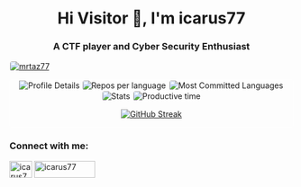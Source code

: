<h1 align="center">Hi Visitor 👋, I'm icarus77</h1>
<h3 align="center">A CTF player and Cyber Security Enthusiast</h3>


<p align="left"> <a href="https://github.com/ryo-ma/github-profile-trophy"><img src="https://github-profile-trophy.vercel.app/?username=mrtaz77&theme=radical" alt="mrtaz77" style="border: 1px solid white; border-radius: 5px;"/></a> </p>



<div align="center" style="border:1px solid white; border-radius: 5px;">

<!-- Profile Details -->
<img src="http://github-profile-summary-cards.vercel.app/api/cards/profile-details?username=mrtaz77&theme=radical" alt="Profile Details">


<!-- Repos per language -->
<img src="http://github-profile-summary-cards.vercel.app/api/cards/repos-per-language?username=mrtaz77&theme=radical" alt="Repos per language" style="border: 1px solid white; border-radius: 5px;">

<!-- Most Committed Languages -->
<img src="http://github-profile-summary-cards.vercel.app/api/cards/most-commit-language?username=mrtaz77&theme=radical" alt="Most Committed Languages" style="border: 1px solid white; border-radius: 5px;">

<!-- Stats -->
<img src="http://github-profile-summary-cards.vercel.app/api/cards/stats?username=mrtaz77&theme=radical" alt="Stats" style="border: 1px solid white; border-radius: 5px;">

<!-- Productive time -->
<img src="http://github-profile-summary-cards.vercel.app/api/cards/productive-time?username=mrtaz77&theme=radical&utcOffset=6" alt="Productive time" style="border: 1px solid white; border-radius: 5px;">



[![GitHub Streak](https://streak-stats.demolab.com?user=mrtaz77&theme=radical)](https://git.io/streak-stats)


</div>

<h3 align="left">Connect with me:</h3>
<p align="left">
<a href="https://kaggle.com/icarus77" target="blank"><img align="center" src="https://raw.githubusercontent.com/rahuldkjain/github-profile-readme-generator/master/src/images/icons/Social/kaggle.svg" alt="icarus77" height="30" width="40" /></a> <a href="https://ctftime.org/user/152889" target="blank"><img align="center" src="https://encrypted-tbn0.gstatic.com/images?q=tbn:ANd9GcRBOzNfe5fwQhkTqjQVSSNP3AgqaSW29PQEUMDEGl4XpzsJcgHEdioPlAAgCayR_Op2Dw&usqp=CAU" alt="icarus77" height="30" width="108" /></a>


</p>